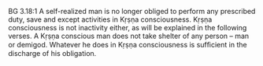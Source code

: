 BG 3.18:1	A self-realized man is no longer obliged to perform any prescribed duty, save and except activities in Kṛṣṇa consciousness. Kṛṣṇa consciousness is not inactivity either, as will be explained in the following verses. A Kṛṣṇa conscious man does not take shelter of any person – man or demigod. Whatever he does in Kṛṣṇa consciousness is sufﬁcient in the discharge of his obligation.